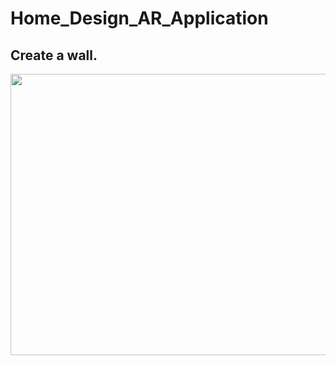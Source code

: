 # Home_Design_AR_Application

## Create a wall.

<img src="https://i.imgur.com/k3bToLB.png" width="800" height="450" />
